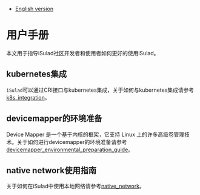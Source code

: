 - [English version](README.md)

# 用户手册

本文用于指导iSulad社区开发者和使用者如何更好的使用iSulad。

## kubernetes集成

`iSulad`可以通过CRI接口与kubernetes集成，关于如何与kubernetes集成请参考[k8s_integration](k8s_integration_zh.md)。

## devicemapper的环境准备

Device Mapper 是一个基于内核的框架，它支持 Linux 上的许多高级卷管理技术。关于如何进行devicemapper的环境准备请参考[devicemapper_environmental_preparation_guide](./devicemapper_environmental_preparation_zh.md)。

## native network使用指南

关于如何在iSulad中使用本地网络请参考[native_network](native_network_zh.md)。